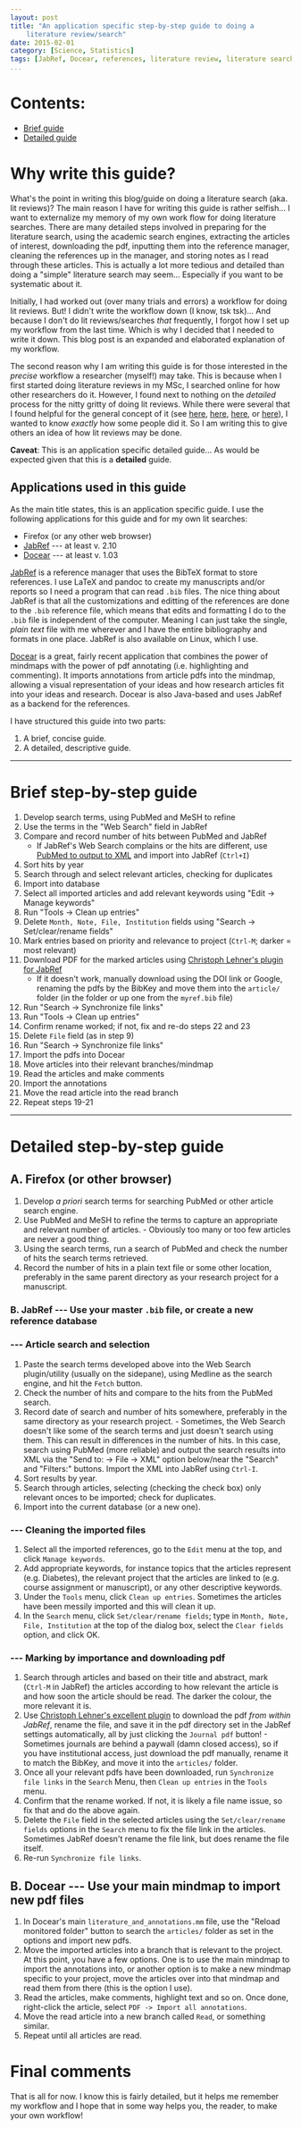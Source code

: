 ```yaml
---
layout: post
title: "An application specific step-by-step guide to doing a
    literature review/search"
date: 2015-02-01
category: [Science, Statistics]
tags: [JabRef, Docear, references, literature review, literature search]
...
```


# Contents: #

* [Brief guide](#brief-step-by-step-guide)
* [Detailed guide](#detailed-step-by-step-guide)

# Why write this guide? #

What's the point in writing this blog/guide on doing a literature
search (aka. lit reviews)?  The main reason I have for writing this
guide is rather selfish... I want to externalize my memory of my own
work flow for doing literature searches.  There are many detailed
steps involved in preparing for the literature search, using the
academic search engines, extracting the articles of interest,
downloading the pdf, inputting them into the reference manager,
cleaning the references up in the manager, and storing notes as I read
through these articles.  This is actually a lot more tedious and
detailed than doing a "simple" literature search may
seem... Especially if you want to be systematic about it.

Initially, I had worked out (over many trials and errors) a workflow
for doing lit reviews.  But!  I didn't write the workflow down (I
know, tsk tsk)...  And because I don't do lit reviews/searches *that*
frequently, I forgot how I set up my workflow from the last time.
Which is why I decided that I needed to write it down.  This blog post
is an expanded and elaborated explanation of my workflow.

The second reason why I am writing this guide is for those interested
in the *precise* workflow a researcher (myself!) may take.  This is
because when I first started doing literature reviews in my MSc, I
searched online for how other researchers do it.  However, I found
next to nothing on the *detailed* process for the nitty gritty of
doing lit reviews.  While there were several that I found helpful for
the general concept of it (see
[here](http://www.writing.utoronto.ca/advice/specific-types-of-writing/literature-review),
[here](http://libguides.uwf.edu/content.php?pid=220792&sid=1836962),
[here](http://www.reading.ac.uk/internal/studyadvice/StudyResources/Essays/sta-startinglitreview.aspx),
or
[here](http://phdtalk.blogspot.ca/2014/03/top-3-tips-for-literature-review-success.html)),
I wanted to know *exactly* how some people did it.  So I am writing
this to give others an idea of how lit reviews may be done.

**Caveat**: This is an application specific detailed guide... As would
be expected given that this is a **detailed** guide.

## Applications used in this guide ##

As the main title states, this is an application specific guide.  I
use the following applications for this guide and for my own lit
searches:

* Firefox (or any other web browser)
* [JabRef](http://jabref.sourceforge.net/) --- at least v. 2.10
* [Docear](http://www.docear.org/) --- at least v. 1.03

[JabRef](www.jabref.scourceforge.net) is a reference manager that uses
the BibTeX format to store references.  I use LaTeX and pandoc to
create my manuscripts and/or reports so I need a program that can read
`.bib` files.  The nice thing about JabRef is that all the
customizations and editting of the references are done to the `.bib`
reference file, which means that edits and formatting I do to the
`.bib` file is independent of the computer.  Meaning I can just take
the single, *plain text* file with me wherever and I have the entire
bibliography and formats in one place.  JabRef is also available on
Linux, which I use.

[Docear](www.docear.org) is a great, fairly recent application that
combines the power of mindmaps with the power of pdf annotating
(i.e. highlighting and commenting).  It imports annotations from
article pdfs into the mindmap, allowing a visual representation of
your ideas and how research articles fit into your ideas and research.
Docear is also Java-based and uses JabRef as a backend for the
references.

I have structured this guide into two parts:

1. A brief, concise guide.
2. A detailed, descriptive guide.

-----

# Brief step-by-step guide #

1. Develop search terms, using PubMed and MeSH to refine
2. Use the terms in the "Web Search" field in JabRef
3. Compare and record number of hits between PubMed and JabRef
    - If JabRef's Web Search complains or the hits are different, use
      [PubMed to output to XML](http://wiki.epfl.ch/indexing/bibtex)
      and import into JabRef (`Ctrl+I`)
4. Sort hits by year
5. Search through and select relevant articles, checking for duplicates
6. Import into database
7. Select all imported articles and add relevant keywords using "Edit
    -> Manage keywords"
8. Run "Tools -> Clean up entries"
9. Delete `Month, Note, File, Institution` fields using
    "Search -> Set/clear/rename fields"
10. Mark entries based on priority and relevance to project (`Ctrl-M`;
    darker = most relevant)
11. Download PDF for the marked articles using
    [Christoph Lehner's plugin for JabRef](http://www.lhnr.de/ext/)
    - If it doesn't work, manually download using the DOI link or
      Google, renaming the pdfs by the BibKey and move them into the
      `article/` folder (in the folder or up one from the `myref.bib`
      file)
12. Run "Search -> Synchronize file links"
13. Run "Tools -> Clean up entries"
14. Confirm rename worked; if not, fix and re-do steps 22 and 23
15. Delete `File` field (as in step 9)
16. Run "Search -> Synchronize file links"
17. Import the pdfs into Docear
18. Move articles into their relevant branches/mindmap
19. Read the articles and make comments
20. Import the annotations
21. Move the read article into the read branch
22. Repeat steps 19-21

----

# Detailed step-by-step guide #

## A. Firefox (or other browser) ##

1. Develop *a priori* search terms for searching PubMed or other
   article search engine.
1. Use PubMed and MeSH to refine the terms to capture an appropriate
   and relevant number of articles.
       - Obviously too many or too few articles are never a good
         thing.
2. Using the search terms, run a search of PubMed and check the number
   of hits the search terms retrieved.
3. Record the number of hits in a plain text file or some other
   location, preferably in the same parent directory as your research
   project for a manuscript.

### B. JabRef --- Use your master `.bib` file, or create a new reference database ###

### --- Article search and selection ###

1. Paste the search terms developed above into the Web Search
   plugin/utility (usually on the sidepane), using Medline as the
   search engine, and hit the `Fetch` button.
2. Check the number of hits and compare to the hits from the PubMed
   search.
3. Record date of search and number of hits somewhere, preferably in
   the same directory as your research project.
       - Sometimes, the Web Search doesn't like some of the search
         terms and just doesn't search using them.  This can result in
         differences in the number of hits.  In this case, search
         using PubMed (more reliable) and output the search results
         into XML via the "Send to: -> File -> XML" option below/near
         the "Search" and "Filters:" buttons.  Import the XML into
         JabRef using `Ctrl-I`.
4. Sort results by year.
5. Search through articles, selecting (checking the check box) only
   relevant onces to be imported; check for duplicates.
6. Import into the current database (or a new one).

### --- Cleaning the imported files ###

1. Select all the imported references, go to the `Edit` menu at the
   top, and click `Manage keywords`.
2. Add appropriate keywords, for instance topics that the articles
   represent (e.g. Diabetes), the relevant project that the articles
   are linked to (e.g. course assignment or manuscript), or any other
   descriptive keywords.
3. Under the `Tools` menu, click `Clean up entries`.  Sometimes the
   articles have been messily imported and this will clean it up.
4. In the `Search` menu, click `Set/clear/rename fields`; type in
   `Month, Note, File, Institution` at the top of the dialog box,
   select the `Clear fields` option, and click OK.

### --- Marking by importance and downloading pdf ###

1. Search through articles and based on their title and abstract, mark
   (`Ctrl-M` in JabRef) the articles according to how relevant the
   article is and how soon the article should be read.  The darker the
   colour, the more relevant it is.
2. Use [Christoph Lehner's excellent plugin](http://www.lhnr.de/ext/)
   to download the pdf *from within JabRef*, rename the file, and save
   it in the pdf directory set in the JabRef settings automatically,
   all by just clicking the `Journal pdf` button!
       - Sometimes journals are behind a paywall (damn closed access),
         so if you have institutional access, just download the pdf
         manually, rename it to match the BibKey, and move it into the
         `articles/` folder.
3. Once all your relevant pdfs have been downloaded, run `Synchronize
   file links` in the `Search` Menu, then `Clean up entries` in the
   `Tools` menu.
4. Confirm that the rename worked.  If not, it is likely a file name
   issue, so fix that and do the above again.
5. Delete the `File` field in the selected articles using the
   `Set/clear/rename fields` options in the `Search` menu to fix the
   file link in the articles.  Sometimes JabRef doesn't rename the
   file link, but does rename the file itself.
6. Re-run `Synchronize file links`.

## B. Docear --- Use your main mindmap to import new pdf files ##

1. In Docear's main `literature_and_annotations.mm` file, use the
   "Reload monitored folder" button to search the `articles/` folder
   as set in the options and import new pdfs.
2. Move the imported articles into a branch that is relevant to the
   project.  At this point, you have a few options.  One is to use the
   main mindmap to import the annotations into, or another option is
   to make a new mindmap specific to your project, move the articles
   over into that mindmap and read them from there (this is the option
   I use).
3. Read the articles, make comments, highlight text and so on.  Once
   done, right-click the article, select `PDF -> Import all
   annotations`.
4. Move the read article into a new branch called `Read`, or something
   similar.
5. Repeat until all articles are read.

# Final comments #

That is all for now. I know this is fairly detailed, but it helps me
remember my workflow and I hope that in some way helps you, the
reader, to make your own workflow!

